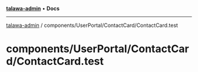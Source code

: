 [**talawa-admin**](../../../../README.md) • **Docs**

***

[talawa-admin](../../../../modules.md) / components/UserPortal/ContactCard/ContactCard.test

# components/UserPortal/ContactCard/ContactCard.test
